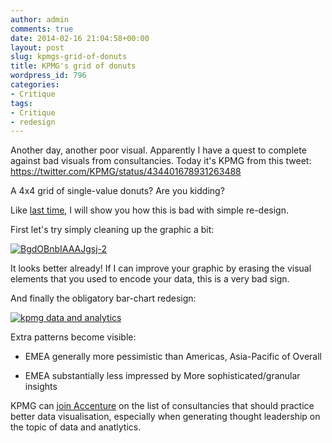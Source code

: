 ```yaml
---
author: admin
comments: true
date: 2014-02-16 21:04:58+00:00
layout: post
slug: kpmgs-grid-of-donuts
title: KPMG's grid of donuts
wordpress_id: 796
categories:
- Critique
tags:
- Critique
- redesign
---
```


Another day, another poor visual. Apparently I have a quest to complete against bad visuals from consultancies. Today it's KPMG from this tweet:
https://twitter.com/KPMG/status/434401678931263488

A 4x4 grid of single-value donuts? Are you kidding?

Like [last time](http://thinkdatavis.com/2014/02/16/dubious-visuals-in-thought-leadership-from-consultancies/), I will show you how this is bad with simple re-design.

First let's try simply cleaning up the graphic a bit:

[![BgdOBnbIAAAJgsj-2](http://thinkdatavis.com/wp-content/uploads/2014/02/BgdOBnbIAAAJgsj-2.png)](http://thinkdatavis.com/wp-content/uploads/2014/02/BgdOBnbIAAAJgsj-2.png)

It looks better already! If I can improve your graphic by erasing the visual elements that you used to encode your data, this is a very bad sign.

And finally the obligatory bar-chart redesign:

[![kpmg data and analytics](http://thinkdatavis.com/wp-content/uploads/2014/02/kpmg-data-and-analytics.png)](http://thinkdatavis.com/wp-content/uploads/2014/02/kpmg-data-and-analytics.png)

Extra patterns become visible:



	
  * EMEA generally more pessimistic than Americas, Asia-Pacific of Overall

	
  * EMEA substantially less impressed by More sophisticated/granular insights


KPMG can [join Accenture](http://thinkdatavis.com/2014/02/16/dubious-visuals-in-thought-leadership-from-consultancies/) on the list of consultancies that should practice better data visualisation, especially when generating thought leadership on the topic of data and anatlytics.


